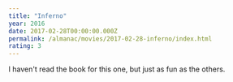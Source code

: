 ```yaml
---
title: "Inferno"
year: 2016
date: 2017-02-28T00:00:00.000Z
permalink: /almanac/movies/2017-02-28-inferno/index.html
rating: 3
---
```


I haven't read the book for this one, but just as fun as the others.